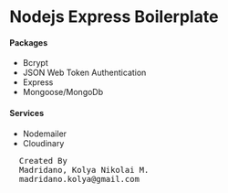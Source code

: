 <h1>Nodejs Express Boilerplate</h1>

<h4>Packages</h4>
<ul>
  <li> Bcrypt</li>
  <li> JSON Web Token Authentication</li>
  <li> Express</li>
  <li> Mongoose/MongoDb</li>
</ul>

<h4>Services</h4>
<ul>
  <li> Nodemailer</li>
  <li> Cloudinary</li>
</ul>

<pre>
  Created By
  Madridano, Kolya Nikolai M.
  madridano.kolya@gmail.com
</pre>

